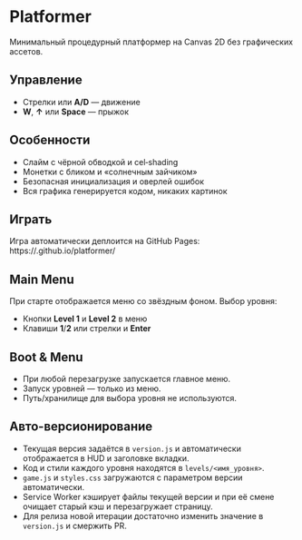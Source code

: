 # Platformer

Минимальный процедурный платформер на Canvas 2D без графических ассетов.

## Управление
- Стрелки или **A/D** — движение
- **W**, **↑** или **Space** — прыжок

## Особенности
- Слайм с чёрной обводкой и cel‑shading
- Монетки с бликом и «солнечным зайчиком»
- Безопасная инициализация и оверлей ошибок
- Вся графика генерируется кодом, никаких картинок

## Играть
Игра автоматически деплоится на GitHub Pages:
https://<your-username>.github.io/platformer/

## Main Menu
При старте отображается меню со звёздным фоном.
Выбор уровня:

- Кнопки **Level 1** и **Level 2** в меню
- Клавиши **1**/**2** или стрелки и **Enter**

## Boot & Menu

- При любой перезагрузке запускается главное меню.
- Запуск уровней — только из меню.
- Путь/хранилище для выбора уровня не используются.

## Авто-версионирование
- Текущая версия задаётся в `version.js` и автоматически отображается в HUD и заголовке вкладки.
- Код и стили каждого уровня находятся в `levels/<имя_уровня>`.
- `game.js` и `styles.css` загружаются с параметром версии автоматически.
- Service Worker кэширует файлы текущей версии и при её смене очищает старый кэш и перезагружает страницу.
- Для релиза новой итерации достаточно изменить значение в `version.js` и смержить PR.

